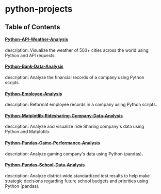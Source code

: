# python-projects

## Table of Contents

#### [Python-API-Weather-Analysis](https://github.com/jwang711/python-projects/tree/master/Python-API-Weather-Analysis)
description: Visualize the weather of 500+ cities across the world using Python and API requests.

#### [Python-Bank-Data-Analysis](https://github.com/jwang711/python-projects/tree/master/Python-Bank-Data-Analysis)
description: Analyze the financial records of a company using Python scripts.

#### [Python-Employee-Analysis](https://github.com/jwang711/python-projects/tree/master/Python-Employee-Analysis)
description: Reformat employee records in a company using Python scripts.

#### [Python-Matplotlib-Ridesharing-Company-Data-Analysis](https://github.com/jwang711/python-projects/tree/master/Python-Matplotlib-Ridesharing-Company-Data-Analysis)
description: Analyze and visualize ride Sharing company's data using Python and Matplotlib.

#### [Python-Pandas-Game-Performance-Analysis](https://github.com/jwang711/python-projects/tree/master/Python-Pandas-Game-Performance-Analysis)
description: Analyze gaming company's data using Python (pandas).

#### [Python-Pandas-School-Data-Analysis](https://github.com/jwang711/python-projects/tree/master/Python-Pandas-School-Data-Analysis)
description: Analyze district-wide standardized test results to help make strategic decisions regarding future school budgets and priorities using Python (pandas).

